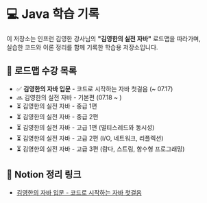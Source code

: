 # 💻 Java 학습 기록

이 저장소는 인프런 김영한 강사님의 **"김영한의 실전 자바"** 로드맵을 따라가며,  
실습한 코드와 이론 정리를 함께 기록한 학습용 저장소입니다.  


## 📘 로드맵 수강 목록
- ✅ **김영한의 자바 입문** - 코드로 시작하는 자바 첫걸음  (~ 07.17)
- 🔜 김영한의 실전 자바 - 기본편  (07.18 ~ )
- ⏳ 김영한의 실전 자바 - 중급 1편  
- ⏳ 김영한의 실전 자바 - 중급 2편  
- ⏳ 김영한의 실전 자바 - 고급 1편 (멀티스레드와 동시성)  
- ⏳ 김영한의 실전 자바 - 고급 2편 (I/O, 네트워크, 리플렉션)  
- ⏳ 김영한의 실전 자바 - 고급 3편 (람다, 스트림, 함수형 프로그래밍)

## 📓 Notion 정리 링크
- [김영한의 자바 입문 - 코드로 시작하는 자바 첫걸음](https://acute-diagnostic-51a.notion.site/22c5d438f16380c2840bc0b977f115a4?source=copy_link)

